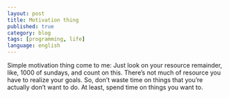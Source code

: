 ```yaml
---
layout: post
title: Motivation thing
published: true
category: blog
tags: [programming, life]
language: english
---
```

Simple motivation thing come to me:
Just look on your resource remainder, like, 1000 of sundays, and count on this. There’s not much of resource you have to realize your goals. So, don’t waste time on things that you’re actually don’t want to do. At least, spend time on things you want to.